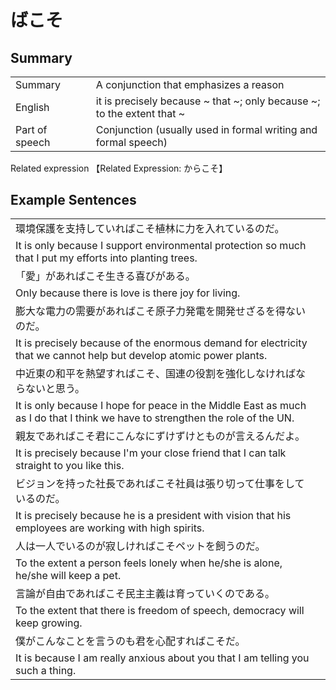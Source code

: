 # ばこそ

## Summary

<table><tr>   <td>Summary<td>   <td>A conjunction that emphasizes a reason</td><tr><tr>   <td>English<td>   <td>it is precisely because ~ that ~; only because ~; to the extent that ~</td><tr><tr>   <td>Part of speech<td>   <td>Conjunction (usually used in formal writing and formal speech)</td><tr></table><tr>   <td>Related expression<td>   <td>【Related Expression: からこそ】</td><tr></table></table>

## Example Sentences

<table><tr><td>環境保護を支持していればこそ植林に力を入れているのだ。<td><tr><tr><td>It is only because I support environmental protection so much that I put my efforts into planting trees.<td><tr><tr><td>「愛」があればこそ生きる喜びがある。<td><tr><tr><td>Only because there is love is there joy for living.<td><tr><tr><td>膨大な電力の需要があればこそ原子力発電を開発せざるを得ないのだ。<td><tr><tr><td>It is precisely because of the enormous demand for electricity that we cannot help but develop atomic power plants.<td><tr><tr><td>中近東の和平を熱望すればこそ、国連の役割を強化しなければならないと思う。<td><tr><tr><td>It is only because I hope for peace in the Middle East as much as I do that I think we have to strengthen the role of the UN.<td><tr><tr><td>親友であればこそ君にこんなにずけずけとものが言えるんだよ。<td><tr><tr><td>It is precisely because I'm your close friend that I can talk straight to you like this.<td><tr><tr><td>ビジョンを持った社長であればこそ社員は張り切って仕事をしているのだ。<td><tr><tr><td>It is precisely because he is a president with vision that his employees are working with high spirits.<td><tr><tr><td>人は一人でいるのが寂しければこそペットを飼うのだ。<td><tr><tr><td>To the extent a person feels lonely when he/she is alone, he/she will keep a pet.<td><tr><tr><td>言論が自由であればこそ民主主義は育っていくのである。<td><tr><tr><td>To the extent that there is freedom of speech, democracy will keep growing.<td><tr><tr><td>僕がこんなことを言うのも君を心配すればこそだ。<td><tr><tr><td>It is because I am really anxious about you that I am telling you such a thing.<td><tr></table>

